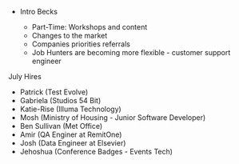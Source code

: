 * Intro Becks

  - Part-Time: Workshops and content
  - Changes to the market
  - Companies priorities referrals
  - Job Hunters are becoming more flexible - customer support engineer


July Hires

- Patrick (Test Evolve)
- Gabriela (Studios 54 Bit)
- Katie-Rise (Illuma Technology)
- Mosh (Ministry of Housing - Junior Software Developer)
- Ben Sullivan (Met Office)
- Amir (QA Enginer at RemitOne)
- Josh (Data Engineer at Elsevier)
- Jehoshua (Conference Badges - Events Tech)
 
